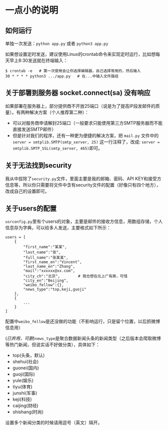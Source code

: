 # 一点小的说明

## 如何运行

单独一次发送：`python app.py` 或者 `python3 app.py`

如果想设置定时发送，建议使用Linux的crontab命令来实现定时运行，比如想每天早上8:30发送就在终端输入：

```
$ crontab -e   # 第一次使用会让你选择编辑器，自己选择常用的，然后输入
30 * * * * python3 .../app.py   # 在...中输入文件路径
```

## 关于部署到服务器 socket.connect(sa) 没有响应

如果部署在服务器上，部分提供商不开放25端口（说是为了提高IP段发邮件的质量）。有两种解决方案（个人推荐第二种）：

- 可以对服务商申请解封25端口（一般要求只能使用第三方SMTP服务器而不能直接发送SMTP邮件）
- 但是针对我们的程序，还有一种更为便捷的解决方案，把 `mail.py` 文件中的 `server = smtplib.SMTP(smtp_server, 25)` 这一行注释了，改成: `server = smtplib.SMTP_SSL(smtp_server, 465)`即可。

## 关于无法找到security

我从中拔除了`security.py`文件，里面主要是我的邮箱、密码、API KEY和接受方信息等，所以你只需要将文件中含有security文件的配置（好像只有四个地方），改成自己的设置即可。


## 关于users的配置

`usrconfig.py`里有个users的对象，主要是邮件的接收方信息，用数组存储，个人信息存为字典，可以给多人发送，主要格式如下所示：

```
users = [
    {
        "first_name":"某某",
        "last_name":"张",
        "full_name":"张某某",
        "first_name_en":"Vincent",
        "last_name_en":"Zhang",
        "mail":"xxxxxx@xx.com",
        "city_ch":"北京",        # 我也想在北上广有房，可惜
        "city_en":"Beijing",
        "weibo_fellow":{},
        "news_type":"top,keji,guoji"
    },
    {
        ...
    }
]
```

配置中`weibo_fellow`是还没做的功能（不影响运行，只是留个位置，以后抓微博信息用）

(*已弃用，可删*)`news_type`是聚合数据新闻头条的新闻类型（之后版本会爬取微博等热门新闻，但说实话不好做分类），具体如下：

- top(头条，默认)
- shehui(社会)
- guonei(国内)
- guoji(国际)
- yule(娱乐)
- tiyu(体育)
- junshi(军事)
- keji(科技)
- caijing(财经)
- shishang(时尚)

设置多个新闻分类的时候请用逗号（英文）隔开。
